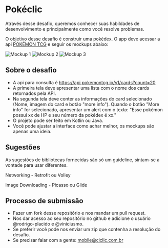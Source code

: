# Pokéclic

Através desse desafio, queremos conhecer suas habildades de desenvolvimento e principalmente como você resolve problemas.

O objetivo desse desafio é construir uma pokédex. O app deve acessar a api  [POKÉMON TCG](https://pokemontcg.io/) e seguir os mockups abaixo:

![Mockup 1](https://image.ibb.co/hFhzX9/mockup_pokemon.png)
![Mockup 2](https://image.ibb.co/b1HNkU/mockup_details.png)
![Mockup 3](https://image.ibb.co/fMd1ep/mockup_alert.png)

## Sobre o desafio

-   A api para consulta é https://api.pokemontcg.io/v1/cards?count=20
-   A primeira tela deve apresentar uma lista com o nome dos cards retornados pela API.
-   Na segunda tela deve conter as informações do card selecionado (Nome, imagem do card e botão "more info"). Quando o botão "More info" for selecionado, apresentar um alert com o texto: "Esse pokémon possui xx de HP e seu número da pokédex é xx." 
-   O projeto pode ser feito em Kotlin ou Java.
-   Você pode ajustar a interface como achar melhor, os mockups são apenas uma ideia.

## Sugestões

As sugestões de bibliotecas fornecidas são só um guideline, sintam-se a vontade para usar diferentes.

Networking - Retrofit ou Volley

Image Downloading - Picasso ou Glide  

## Processo de submissão

-   Fazer um fork desse repositório e nos mandar um pull request.
-   Nos dar acesso ao seu repositório no github e adicione o usuário @rodrigo-placido e @viniciusmo.
-   Se preferir você pode nos enviar um zip que contenha a resolução do desafio.
-   Se precisar falar com a gente: mobile@ciclic.com.br
